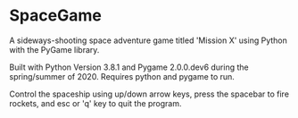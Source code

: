 # SpaceGame
A sideways-shooting space adventure game titled 'Mission X' using Python with the PyGame library.

Built with Python Version 3.8.1 and Pygame 2.0.0.dev6 during the spring/summer of 2020.
Requires python and pygame to run.

Control the spaceship using up/down arrow keys, press the spacebar to fire rockets, and esc or 'q' key to quit the program.
